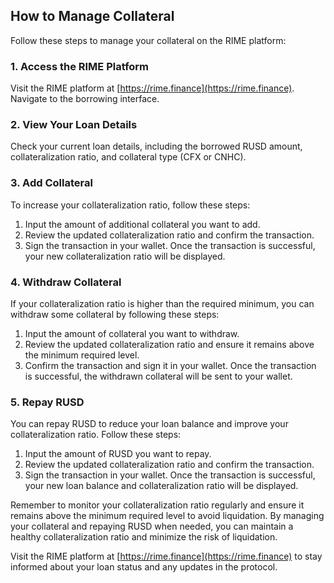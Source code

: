 ## How to Manage Collateral

Follow these steps to manage your collateral on the RIME platform:

### 1. Access the RIME Platform

Visit the RIME platform at [https://rime.finance](https://rime.finance). Navigate to the borrowing interface.

### 2. View Your Loan Details

Check your current loan details, including the borrowed RUSD amount, collateralization ratio, and collateral type (CFX or CNHC).

### 3. Add Collateral

To increase your collateralization ratio, follow these steps:

1. Input the amount of additional collateral you want to add.
2. Review the updated collateralization ratio and confirm the transaction.
3. Sign the transaction in your wallet. Once the transaction is successful, your new collateralization ratio will be displayed.

### 4. Withdraw Collateral

If your collateralization ratio is higher than the required minimum, you can withdraw some collateral by following these steps:

1. Input the amount of collateral you want to withdraw.
2. Review the updated collateralization ratio and ensure it remains above the minimum required level.
3. Confirm the transaction and sign it in your wallet. Once the transaction is successful, the withdrawn collateral will be sent to your wallet.

### 5. Repay RUSD

You can repay RUSD to reduce your loan balance and improve your collateralization ratio. Follow these steps:

1. Input the amount of RUSD you want to repay.
2. Review the updated collateralization ratio and confirm the transaction.
3. Sign the transaction in your wallet. Once the transaction is successful, your new loan balance and collateralization ratio will be displayed.

Remember to monitor your collateralization ratio regularly and ensure it remains above the minimum required level to avoid liquidation. By managing your collateral and repaying RUSD when needed, you can maintain a healthy collateralization ratio and minimize the risk of liquidation.

Visit the RIME platform at [https://rime.finance](https://rime.finance) to stay informed about your loan status and any updates in the protocol.
